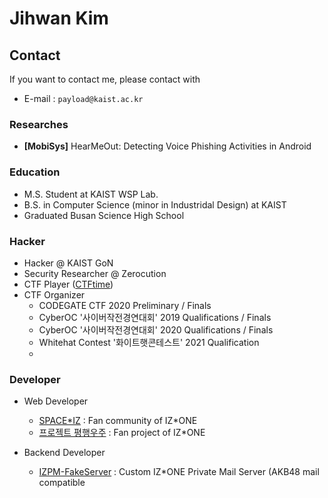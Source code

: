 # Jihwan Kim

## Contact
If you want to contact me, please contact with
* E-mail : `payload@kaist.ac.kr`

### Researches
* **[MobiSys]** HearMeOut: Detecting Voice Phishing Activities in Android

### Education
* M.S. Student at KAIST WSP Lab.
* B.S. in Computer Science (minor in Industridal Design) at KAIST
* Graduated Busan Science High School

### Hacker
* Hacker @ KAIST GoN
* Security Researcher @ Zerocution
* CTF Player ([CTFtime](https://ctftime.org/user/39983))
* CTF Organizer
  - CODEGATE CTF 2020 Preliminary / Finals
  - CyberOC '사이버작전경연대회' 2019 Qualifications / Finals
  - CyberOC '사이버작전경연대회' 2020 Qualifications / Finals
  - Whitehat Contest '화이트햇콘테스트' 2021 Qualification
  - 
### Developer

* Web Developer
  - [SPACE\*IZ](https://wiz-one.co.kr/) : Fan community of IZ\*ONE
  - [프로젝트 평행우주](https://reboot-iz.one/) : Fan project of IZ\*ONE
  
* Backend Developer
  - [IZPM-FakeServer](https://github.com/mdsnins/IZPM-FakeServer) : Custom IZ\*ONE Private Mail Server (AKB48 mail compatible
